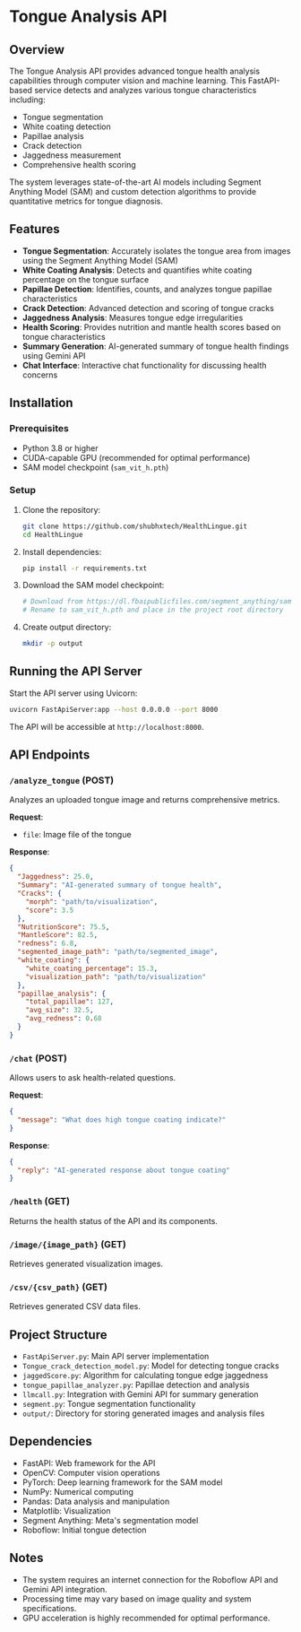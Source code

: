 # Tongue Analysis API

## Overview

The Tongue Analysis API provides advanced tongue health analysis capabilities through computer vision and machine learning. This FastAPI-based service detects and analyzes various tongue characteristics including:

- Tongue segmentation
- White coating detection
- Papillae analysis
- Crack detection
- Jaggedness measurement
- Comprehensive health scoring

The system leverages state-of-the-art AI models including Segment Anything Model (SAM) and custom detection algorithms to provide quantitative metrics for tongue diagnosis.

## Features

- **Tongue Segmentation**: Accurately isolates the tongue area from images using the Segment Anything Model (SAM)
- **White Coating Analysis**: Detects and quantifies white coating percentage on the tongue surface
- **Papillae Detection**: Identifies, counts, and analyzes tongue papillae characteristics
- **Crack Detection**: Advanced detection and scoring of tongue cracks
- **Jaggedness Analysis**: Measures tongue edge irregularities
- **Health Scoring**: Provides nutrition and mantle health scores based on tongue characteristics
- **Summary Generation**: AI-generated summary of tongue health findings using Gemini API
- **Chat Interface**: Interactive chat functionality for discussing health concerns

## Installation

### Prerequisites

- Python 3.8 or higher
- CUDA-capable GPU (recommended for optimal performance)
- SAM model checkpoint (`sam_vit_h.pth`)

### Setup

1. Clone the repository:
   ```bash
   git clone https://github.com/shubhxtech/HealthLingue.git
   cd HealthLingue
   ```

2. Install dependencies:
   ```bash
   pip install -r requirements.txt
   ```

3. Download the SAM model checkpoint:
   ```bash
   # Download from https://dl.fbaipublicfiles.com/segment_anything/sam_vit_h_4b8939.pth
   # Rename to sam_vit_h.pth and place in the project root directory
   ```

4. Create output directory:
   ```bash
   mkdir -p output
   ```

## Running the API Server

Start the API server using Uvicorn:

```bash
uvicorn FastApiServer:app --host 0.0.0.0 --port 8000
```

The API will be accessible at `http://localhost:8000`.

## API Endpoints

### `/analyze_tongue` (POST)

Analyzes an uploaded tongue image and returns comprehensive metrics.

**Request**:
- `file`: Image file of the tongue

**Response**:
```json
{
  "Jaggedness": 25.0,
  "Summary": "AI-generated summary of tongue health",
  "Cracks": {
    "morph": "path/to/visualization",
    "score": 3.5
  },
  "NutritionScore": 75.5,
  "MantleScore": 82.5,
  "redness": 6.8,
  "segmented_image_path": "path/to/segmented_image",
  "white_coating": {
    "white_coating_percentage": 15.3,
    "visualization_path": "path/to/visualization"
  },
  "papillae_analysis": {
    "total_papillae": 127,
    "avg_size": 32.5,
    "avg_redness": 0.68
  }
}
```

### `/chat` (POST)

Allows users to ask health-related questions.

**Request**:
```json
{
  "message": "What does high tongue coating indicate?"
}
```

**Response**:
```json
{
  "reply": "AI-generated response about tongue coating"
}
```

### `/health` (GET)

Returns the health status of the API and its components.

### `/image/{image_path}` (GET)

Retrieves generated visualization images.

### `/csv/{csv_path}` (GET)

Retrieves generated CSV data files.

## Project Structure

- `FastApiServer.py`: Main API server implementation
- `Tongue_crack_detection_model.py`: Model for detecting tongue cracks
- `jaggedScore.py`: Algorithm for calculating tongue edge jaggedness
- `tongue_papillae_analyzer.py`: Papillae detection and analysis
- `llmcall.py`: Integration with Gemini API for summary generation
- `segment.py`: Tongue segmentation functionality
- `output/`: Directory for storing generated images and analysis files

## Dependencies

- FastAPI: Web framework for the API
- OpenCV: Computer vision operations
- PyTorch: Deep learning framework for the SAM model
- NumPy: Numerical computing
- Pandas: Data analysis and manipulation
- Matplotlib: Visualization
- Segment Anything: Meta's segmentation model
- Roboflow: Initial tongue detection

## Notes

- The system requires an internet connection for the Roboflow API and Gemini API integration.
- Processing time may vary based on image quality and system specifications.
- GPU acceleration is highly recommended for optimal performance.
